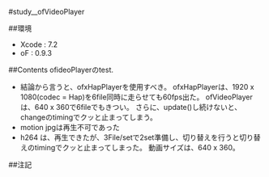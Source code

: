 #study__ofVideoPlayer

##環境
*	Xcode : 7.2
*	oF : 0.9.3

##Contents
ofideoPlayerのtest.

*	結論から言うと、ofxHapPlayerを使用すべき。
	ofxHapPlayerは、1920 x 1080(codec = Hap)を6file同時に走らせても60fps出た。
	ofVideoPlayerは、640 x 360で6fileでもきつい。
	さらに、update()し続けないと、changeのtimingでクッと止まってしまう。
*	motion jpgは再生不可であった
*	h264 は、再生できたが、3File/setで2set準備し、切り替えを行うと切り替えのtimingでクッと止まってしまった。
	動画サイズは、640 x 360。


##注記

